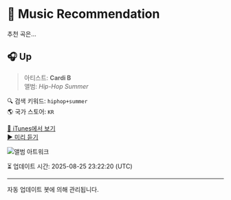 
# 🎵 Music Recommendation

추천 곡은...

## 🎧 Up  
> 아티스트: **Cardi B**  
> 앨범: _Hip-Hop Summer_  

🔍 검색 키워드: `hiphop+summer`  
🌎 국가 스토어: `KR`

[🔗 iTunes에서 보기](https://music.apple.com/kr/album/up/1570128851?i=1570128856&uo=4)  
[▶️ 미리 듣기](https://audio-ssl.itunes.apple.com/itunes-assets/AudioPreview125/v4/2b/01/3f/2b013f15-d933-ed28-43b0-85f70ab76d75/mzaf_5771176489032321121.plus.aac.p.m4a)

![앨범 아트워크](https://is1-ssl.mzstatic.com/image/thumb/Music115/v4/46/91/da/4691da3c-fef3-b25a-ef1b-f0530e60b3f5/5059460083318.jpg/100x100bb.jpg)

⏳ 업데이트 시간: 2025-08-25 23:22:20 (UTC)

---
자동 업데이트 봇에 의해 관리됩니다.
